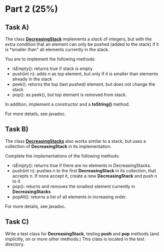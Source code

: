 # Part 2 (25%)

## Task A)

The class [**DecreasingStack**](DecreasingStacks.java) implements a *stack* of integers, but with the extra
condition that an element can only be pushed (added to the stack) if it is *smaller than" all elements currently in the stack.

You are to implement the following methods:

- isEmpty(): returns true if stack is empty
- push(int n): adds n as top element, but only if it is smaller than elements already in the stack
- peek(): returns the top (last pushed) element, but does not change the stack
- pop(): as peek(), but top element is removed from stack.

In addition, implement a constructor and a **toString()** method.

For more details, see javadoc.

## Task B)

The class [**DecreasingStacks**](DecreasingStacks.java) also works similar to a stack, but uses a collection of **DecreasingStack** in its implementation.

Complete the implementations of the following methods:

- isEmpty(): returns true if there are no elements in DecreasingStacks.
- push(int n): pushes n to the first **DecreasingStack** in its collection, that accepts n. If none accept it, create a new **DecreasingStack** and push n to it.
- pop(): returns and removes the smallest element currently in **DecreasingStacks**
- popAll(): returns a list of all elements in increasing order. 

For more details, see javadoc.

## Task C)

Write a test class for **DecreasingStack**, testing **push** and **pop** methods (and implicitly, on or more other methods.) This class is located in the test directory.
